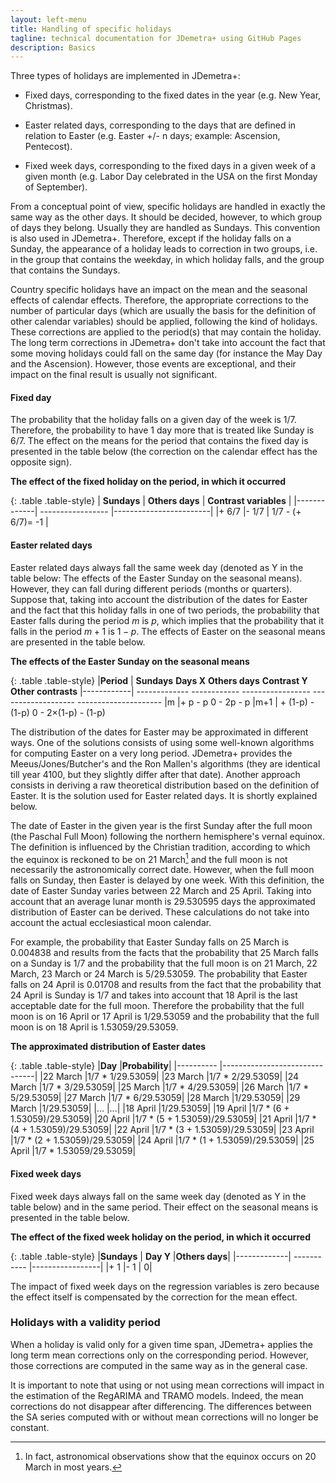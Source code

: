 ```yaml
---
layout: left-menu
title: Handling of specific holidays
tagline: technical documentation for JDemetra+ using GitHub Pages
description: Basics
---
```

Three types of holidays are implemented in JDemetra+:

-   Fixed days, corresponding to the fixed dates in the year (e.g. New
    Year, Christmas).

-   Easter related days, corresponding to the days that are defined in
    relation to Easter (e.g. Easter +/- n days; example: Ascension,
    Pentecost).

-   Fixed week days, corresponding to the fixed days in a given week of
    a given month (e.g. Labor Day celebrated in the USA on the first
    Monday of September).

From a conceptual point of view, specific holidays are handled in
exactly the same way as the other days. It should be decided, however,
to which group of days they belong. Usually they are handled as Sundays.
This convention is also used in JDemetra+. Therefore, except if the
holiday falls on a Sunday, the appearance of a holiday leads to
correction in two groups, i.e. in the group that contains the weekday,
in which holiday falls, and the group that contains the Sundays.

Country specific holidays have an impact on the mean and the seasonal
effects of calendar effects. Therefore, the appropriate corrections to
the number of particular days (which are usually the basis for the
definition of other calendar variables) should be applied, following the
kind of holidays. These corrections are applied to the period(s) that
may contain the holiday. The long term corrections in JDemetra+ don\'t
take into account the fact that some moving holidays could fall on the
same day (for instance the May Day and the Ascension). However, those
events are exceptional, and their impact on the final result is usually
not significant.

#### Fixed day

The probability that the holiday falls on a given day of the week is
1/7. Therefore, the probability to have 1 day more that is treated like
Sunday is 6/7. The effect on the means for the period that contains the
fixed day is presented in the table below (the correction on the calendar
effect has the opposite sign).

**The effect of the fixed holiday on the period, in which it occurred**

{: .table .table-style}
  | **Sundays** |  **Others days**  | **Contrast variables** |
  |-------------| ----------------- |------------------------|
  |+ 6/7        |- 1/7              | 1/7 - (+ 6/7)= -1      |

#### Easter related days

Easter related days always fall the same week day (denoted as Y in the table below: The effects of the Easter Sunday on the seasonal means). However, they can fall during different periods (months or
quarters). Suppose that, taking into account the distribution of the
dates for Easter and the fact that this holiday falls in one of two
periods, the probability that Easter falls during the period
$m$ is $p$, which implies that the probability that it falls in
the period $m + 1$ is $1 - p$. The effects of Easter on the seasonal
means are presented in the table below.

**The effects of the Easter Sunday on the seasonal means**

{: .table .table-style}
  |**Period**  | **Sundays**   **Days X**   **Others days**   **Contrast Y**      **Other contrasts**
  |------------| ------------- ------------ ----------------- ------------------- ---------------------
  |m            |\+ p          \- p         0                 \- 2p               \- p
  |m+1        |  \+ (1-p)      \- (1-p)     0                 \- 2$\times$(1-p)   \- (1-p)

The distribution of the dates for Easter may be approximated in
different ways. One of the solutions consists of using some well-known
algorithms for computing Easter on a very long period. JDemetra+
provides the Meeus/Jones/Butcher\'s and the Ron Mallen\'s algorithms
(they are identical till year 4100, but they slightly differ after that
date). Another approach consists in deriving a raw theoretical
distribution based on the definition of Easter. It is the solution used
for Easter related days. It is shortly explained below.

The date of Easter in the given year is the first Sunday after the full
moon (the Paschal Full Moon) following the northern hemisphere\'s vernal
equinox. The definition is influenced by the Christian tradition,
according to which the equinox is reckoned to be on 21 March[^63] and
the full moon is not necessarily the astronomically correct date.
However, when the full moon falls on Sunday, then Easter is delayed by
one week. With this definition, the date of Easter Sunday varies between
22 March and 25 April. Taking into account that an average lunar month
is $29.530595$ days the approximated distribution of Easter can be
derived. These calculations do not take into account the actual
ecclesiastical moon calendar.

For example, the probability that Easter Sunday falls on 25 March is
0.004838 and results from the facts that the probability that 25 March
falls on a Sunday is $1/7$ and the probability that the full moon is on
21 March, 22 March, 23 March or 24 March is $5/29.53059$. The
probability that Easter falls on 24 April is 0.01708 and results from
the fact that the probability that 24 April is Sunday is $1/7$ and takes
into account that 18 April is the last acceptable date for the full
moon. Therefore the probability that the full moon is on 16 April or 17
April is $1/29.53059$ and the probability that the full moon is on 18
April is $1.53059/29.53059$.

**The approximated distribution of Easter dates**

{: .table .table-style}
  |**Day**    |**Probability**|
  |---------- |-------------------------------|
  |22 March   |1/7 \* 1/29.53059|
  |23 March   |1/7 \* 2/29.53059|
  |24 March   |1/7 \* 3/29.53059|
  |25 March   |1/7 \* 4/29.53059|
  |26 March   |1/7 \* 5/29.53059|
  |27 March   |1/7 \* 6/29.53059|
  |28 March   |1/29.53059|
  |29 March   |1/29.53059|
  |...        |...|
  |18 April   |1/29.53059|
  |19 April   |1/7 \* (6 + 1.53059)/29.53059|
  |20 April   |1/7 \* (5 + 1.53059)/29.53059|
  |21 April   |1/7 \* (4 + 1.53059)/29.53059|
  |22 April   |1/7 \* (3 + 1.53059)/29.53059|
  |23 April   |1/7 \* (2 + 1.53059)/29.53059|
  |24 April   |1/7 \* (1 + 1.53059)/29.53059|
  |25 April   |1/7 \* 1.53059/29.53059|

#### Fixed week days

Fixed week days always fall on the same week day (denoted as Y in the table below) and in the same period. Their effect on the seasonal means is
presented in the table below.

**The effect of the fixed week holiday on the period, in which
it occurred**

{: .table .table-style}
  |**Sundays**  | **Day Y**   |**Others days**|
  |-------------| ----------- |-----------------|
  |+ 1          |- 1          | 0|

The impact of fixed week days on the regression variables is zero
because the effect itself is compensated by the correction for the mean
effect.

### Holidays with a validity period

When a holiday is valid only for a given time span, JDemetra+ applies
the long term mean corrections only on the corresponding period.
However, those corrections are computed in the same way as in the
general case.

It is important to note that using or not using mean corrections will
impact in the estimation of the RegARIMA and TRAMO models. Indeed, the
mean corrections do not disappear after differencing. The differences
between the SA series computed with or without mean corrections will no
longer be constant.


[^63]: In fact, astronomical observations show that the equinox occurs
    on 20 March in most years.